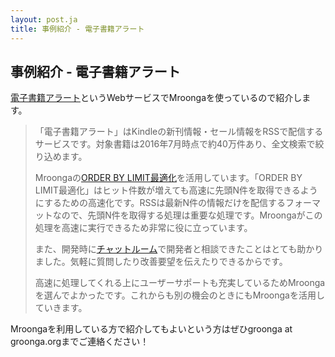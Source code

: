 ```yaml
---
layout: post.ja
title: 事例紹介 - 電子書籍アラート
---
```


## 事例紹介 - 電子書籍アラート

[電子書籍アラート](https://ebookalerts.net/)というWebサービスでMroongaを使っているので紹介します。

> 「電子書籍アラート」はKindleの新刊情報・セール情報をRSSで配信するサービスです。対象書籍は2016年7月時点で約40万件あり、全文検索で絞り込めます。
>
> Mroongaの[ORDER BY LIMIT最適化](/ja/docs/reference/optimizations.html#order-by-limit)を活用しています。「ORDER BY LIMIT最適化」はヒット件数が増えても高速に先頭N件を取得できるようにするための高速化です。RSSは最新N件の情報だけを配信するフォーマットなので、先頭N件を取得する処理は重要な処理です。Mroongaがこの処理を高速に実行できるため非常に役に立っています。
>
> また、開発時に[チャットルーム](https://gitter.im/groonga/ja)で開発者と相談できたことはとても助かりました。気軽に質問したり改善要望を伝えたりできるからです。
>
> 高速に処理してくれる上にユーザーサポートも充実しているためMroongaを選んでよかったです。これからも別の機会のときにもMroongaを活用していきます。

Mroongaを利用している方で紹介してもよいという方はぜひgroonga at groonga.orgまでご連絡ください！

